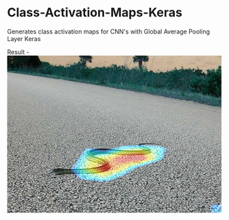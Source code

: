 # Class-Activation-Maps-Keras
Generates class activation maps for CNN's with Global Average Pooling Layer Keras


Result -
![Result](https://github.com/TanyaChutani/Class-Activation-Maps-Keras/blob/master/snake_heatmap.jpg)


